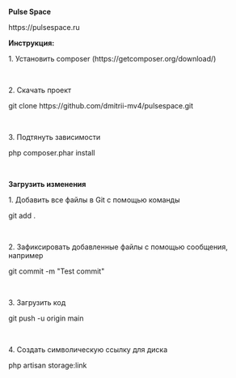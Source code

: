 <b>Pulse Space</b>
<p>https://pulsespace.ru</p>

<p><b>Инструкция:</b></p>
<p>1. Установить composer (https://getcomposer.org/download/)</p>
<br/>
<p>2. Скачать проект</p>
<p>git clone https://github.com/dmitrii-mv4/pulsespace.git</p>
<br/>
<p>3. Подтянуть зависимости</p>
<p>php composer.phar install</p>
<br/>

<b>Загрузить изменения</b>
<p>1. Добавить все файлы в Git с помощью команды</p>
<p>git add .</p>
<br/>
<p>2. Зафиксировать добавленные файлы с помощью сообщения, например </p>
<p>git commit -m "Test commit"</p>
<br/>
<p>3. Загрузить код</p>
<p>git push -u origin main</p>
<br/>
<p>4. Создать символическую ссылку для диска</p>
<p>php artisan storage:link</p>
